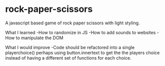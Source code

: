 # rock-paper-scissors

A javascript based game of rock paper scissors with light styling.

What I learned
-How to randomize in JS
-How to add sounds to websites
-How to manipulate the DOM

What I would improve
-Code should be refactored into a single playerchoice() perhaps using button.innertext to get the the players choice instead of having a different set of functions for each choice.